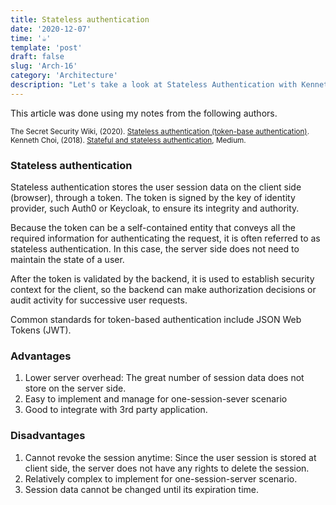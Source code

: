 ```yaml
---
title: Stateless authentication
date: '2020-12-07'
time: '☕️'
template: 'post'
draft: false
slug: 'Arch-16'
category: 'Architecture'
description: "Let's take a look at Stateless Authentication with Kenneth Choi and The Secret Security Wiki"
---
```


This article was done using my notes from the following authors.

<sub>The Secret Security Wiki, (2020). [Stateless authentication (token-base authentication)](https://doubleoctopus.com/security-wiki/network-architecture/stateless-authentication/).</sub></br>
<sub>Kenneth Choi, (2018). [Stateful and stateless authentication](https://github.com/OpenIdentityPlatform/OpenAM/wiki/Stateful-vs-Stateless-Authentication), Medium.</sub></br>

### Stateless authentication

Stateless authentication stores the user session data on the client side (browser), through a token. The token is signed by the key of identity provider, such Auth0 or Keycloak, to ensure its integrity and authority.

Because the token can be a self-contained entity that conveys all the required information for authenticating the request, it is often referred to as stateless authentication. In this case, the server side does not need to maintain the state of a user.

After the token is validated by the backend, it is used to establish security context for the client, so the backend can make authorization decisions or audit activity for successive user requests.

Common standards for token-based authentication include JSON Web Tokens (JWT).

### Advantages

1. Lower server overhead: The great number of session data does not store on the server side. 
2. Easy to implement and manage for one-session-sever scenario
3. Good to integrate with 3rd party application.

### Disadvantages

1. Cannot revoke the session anytime: Since the user session is stored at client side, the server does not have any rights to delete the session.
2. Relatively complex to implement for one-session-server scenario.
3. Session data cannot be changed until its expiration time.